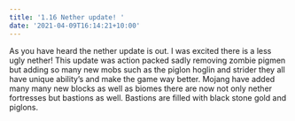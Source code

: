 ```yaml
---
title: '1.16 Nether update! '
date: '2021-04-09T16:14:21+10:00'
---
```

As you have heard the nether update is out. I was excited there is a less ugly nether! This update was action packed sadly removing zombie pigmen but adding so many new mobs such as the piglon hoglin and strider they all have unique ability’s and make the game way better. Mojang have added many many new blocks as well as biomes there are now not only nether fortresses but bastions as well. Bastions are filled with black stone gold and piglons.
